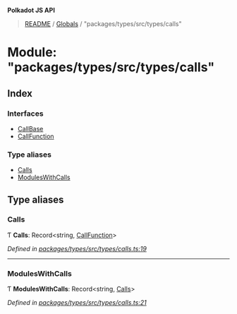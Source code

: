 **Polkadot JS API**

> [README](../README.md) / [Globals](../globals.md) / "packages/types/src/types/calls"

# Module: "packages/types/src/types/calls"

## Index

### Interfaces

* [CallBase](../interfaces/_packages_types_src_types_calls_.callbase.md)
* [CallFunction](../interfaces/_packages_types_src_types_calls_.callfunction.md)

### Type aliases

* [Calls](_packages_types_src_types_calls_.md#calls)
* [ModulesWithCalls](_packages_types_src_types_calls_.md#moduleswithcalls)

## Type aliases

### Calls

Ƭ  **Calls**: Record\<string, [CallFunction](../interfaces/_packages_types_src_types_calls_.callfunction.md)>

*Defined in [packages/types/src/types/calls.ts:19](https://github.com/polkadot-js/api/blob/27c58b930/packages/types/src/types/calls.ts#L19)*

___

### ModulesWithCalls

Ƭ  **ModulesWithCalls**: Record\<string, [Calls](_packages_types_src_types_calls_.md#calls)>

*Defined in [packages/types/src/types/calls.ts:21](https://github.com/polkadot-js/api/blob/27c58b930/packages/types/src/types/calls.ts#L21)*
